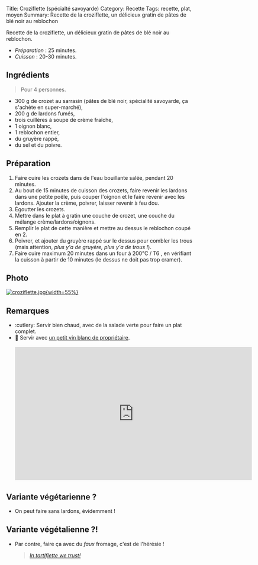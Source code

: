 Title: Croziflette (spécialté savoyarde)
Category: Recette
Tags: recette, plat, moyen
Summary: Recette de la croziflette, un délicieux gratin de pâtes de blé noir au reblochon

Recette de la croziflette, un délicieux gratin de pâtes de blé noir au reblochon.

- *Préparation* : 25 minutes.
- *Cuisson* : 20-30 minutes.

## Ingrédients
> Pour 4 personnes.

- 300 g de crozet au sarrasin (pâtes de blé noir, spécialité savoyarde, ça s'achète en super-marché),
- 200 g de lardons fumés,
- trois cuillères à soupe de crème fraîche,
- 1 oignon blanc,
- 1 reblochon entier,
- du gruyère rappé,
- du sel et du poivre.

## Préparation
1. Faire cuire les crozets dans de l'eau bouillante salée, pendant 20 minutes.
2. Au bout de 15 minutes de cuisson des crozets, faire revenir les lardons dans une petite poêle, puis couper l'oignon et le faire revenir avec les lardons. Ajouter la crème, poivrer, laisser revenir à feu dou.
3. Égoutter les crozets.
4. Mettre dans le plat à gratin une couche de crozet, une couche du mélange crème/lardons/oignons.
5. Remplir le plat de cette manière et mettre au dessus le reblochon coupé en 2.
6. Poivrer, et ajouter du gruyère rappé sur le dessus pour combler les trous (mais attention, *plus y'a de gruyère, plus y'a de trous !*).
7. Faire cuire maximum 20 minutes dans un four à 200°C / T6 <i class="fa fa-thermometer-full" aria-hidden="true"></i>, en vérifiant la cuisson à partir de 10 minutes (le dessus ne doit pas trop cramer).

## Photo
[![croziflette.jpg]({filename}images/croziflette.jpg){width=55%}]({filename}images/croziflette.jpg)

## Remarques
- :cutlery: Servir bien chaud, avec de la salade verte pour faire un plat complet.
- :wine_glass: Servir avec [un petit vin blanc de propriétaire](https://www.youtube.com/watch?v=9A0BU2g1rpA).
    <br><br><iframe width="640" height="360" src="https://www.youtube.com/embed/9A0BU2g1rpA" frameborder="0" gesture="media" allow="encrypted-media" allowfullscreen></iframe><br>

## Variante végétarienne ?
- On peut faire sans lardons, évidemment !

## Variante végétalienne ?!
- Par contre, faire ça avec du *faux* fromage, c'est de l'hérésie !
  > [*In tartiflette we trust!*](http://www.skipass.com/shop/in-tartiflette-we-trust/)
